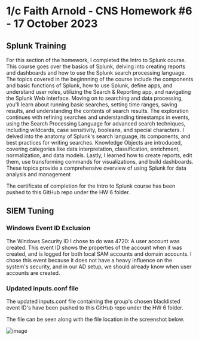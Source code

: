 # 1/c Faith Arnold - CNS Homework #6 - 17 October 2023
## Splunk Training

For this section of the homework, I completed the Intro to Splunk course. This course goes over the basics of Splunk, delving into creating reports and dashboards and how to use the Splunk search processing language. The topics covered in the beginnning of the course include the components and basic functions of Splunk, how to use Splunk, define apps, and understand user roles, utilizing the Search & Reporting app, and navigating the Splunk Web interface. Moving on to searching and data processing, you'll learn about running basic searches, setting time ranges, saving results, and understanding the contents of search results. The exploration continues with refining searches and understanding timestamps in events, using the Search Processing Language for advanced search techniques, including wildcards, case sensitivity, booleans, and special characters. I delved into the anatomy of Splunk's search language, its components, and best practices for writing searches. Knowledge Objects are introduced, covering categories like data interpretation, classification, enrichment, normalization, and data models. Lastly, I learned how to create reports, edit them, use transforming commands for visualizations, and build dashboards. These topics provide a comprehensive overview of using Splunk for data analysis and management

The certificate of completion for the Intro to Splunk course has been pushed to this GitHub repo under the HW 6 folder.

## SIEM Tuning

### Windows Event ID Exclusion

The Windows Security ID I chose to do was 4720: A user account was created. This event ID shows the properties of the account when it was created, and is logged for both local SAM accounts and domain accounts. I chose this event because it does not have a heavy influence on the system's security, and in our AD setup, we should already know when user accounts are created.

### Updated inputs.conf file

The updated inputs.conf file containing the group's chosen blacklisted event ID's have been pushed to this GitHub repo under the HW 6 folder.

The file can be seen along with the file location in the screenshot below.

![image](https://github.com/faithaarnold/arnold-cns-fall23/assets/90394310/b06a707c-1407-4670-8f33-053b5d43ff92)
